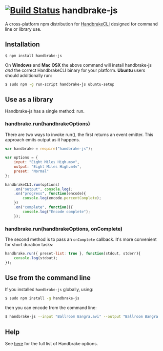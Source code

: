 [![Build Status](https://travis-ci.org/75lb/handbrake-js.png?branch=master)](https://travis-ci.org/75lb/handbrake-js)
handbrake-js
============
A cross-platform npm distribution for [HandbrakeCLI](https://trac.handbrake.fr/wiki/CLIGuide) designed for command line or library use.

Installation
------------
```sh
$ npm install handbrake-js
```
On **Windows** and **Mac OSX** the above command will install handbrake-js *and* the correct HandbrakeCLI binary for your platform. **Ubuntu** users should additionally run:
```sh
$ sudo npm -g run-script handbrake-js ubuntu-setup
```
Use as a library
--------------------
Handbrake-js has a single method: run.
### handbrake.run(handbrakeOptions)
There are two ways to invoke run(), the first returns an event emitter. This approach emits output as it happens. 
```javascript
var handbrake = require("handbrake-js");
    
var options = {
    input: "Eight Miles High.mov",
    output: "Eight Miles High.m4v",
    preset: "Normal"
};

handbrakeCLI.run(options)
    .on("output", console.log);
    .on("progress", function(encode){
        console.log(encode.percentComplete);
    })
    .on("complete", function(){ 
        console.log("Encode complete"); 
    });
```
### handbrake.run(handbrakeOptions, onComplete)
The second method is to pass an `onComplete` callback. It's more convenient for short duration tasks: 
```javascript
handbrake.run({ preset-list: true }, function(stdout, stderr){
    console.log(stdout);
});
```
Use from the command line
-----------------------------
If you installed `handbrake-js` globally, using:
```sh
$ sudo npm install -g handbrake-js
```

then you can encode from the command line:
```sh
$ handbrake-js --input "Ballroom Bangra.avi" --output "Ballroom Bangra.mp4" --preset Normal
```
Help
----
See [here](https://trac.handbrake.fr/wiki/CLIGuide) for the full list of Handbrake options.
